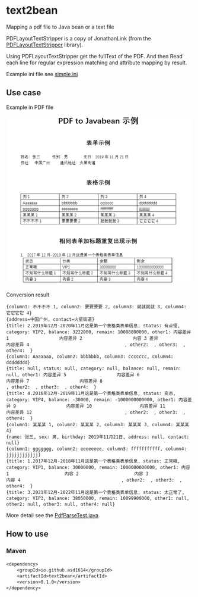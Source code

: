 # text2bean
Mapping a pdf file to Java bean or a text file

PDFLayoutTextStripper is a copy of JonathanLink (from the [PDFLayoutTextStripper](https://github.com/JonathanLink/PDFLayoutTextStripper) library).

Using PDFLayoutTextStripper get the fullText of the PDF. And then Read each line for regular expression matching and attribute mapping by result.

Example ini file see [simple.ini](src/test/resources/simple.ini)

## Use case

Example in PDF file

![example](sample1.png)

Conversion result

```
{column1: 不不不不 1, column2: 要要要要 2, column3: 就就就就 3, column4: 它它它它 4}
{address=中国广州, contact=火星街道}
{title: 2.2019年12月-2020年11月这是第一个表格类表单信息, status: 有点怪, category: VIP2, balance: 3222000, remain: 10088800000, other1: 内容差异 1                   内容差异 2                   内容 3 差异                  内容差异 4                                    , other2:  , other3:  , other4:  }
{column1: Aaaaaaa, column2: bbbbbbb, column3: ccccccc, column4: dddddddd}
{title: null, status: null, category: null, balance: null, remain: null, other1: 内容差异 5                   内容差异 6                   内容差异 7                   内容差异 8                                    , other2:  , other3:  , other4:  }
{title: 4.2016年12月-2019年11月这是第一个表格类表单信息, status: 变态, category: VIP4, balance: -30000, remain: -1000000000000, other1: 内容差异 9                   内容差异 10                  内容差异 11                  内容差异 12                                   , other2:  , other3:  , other4:  }
{column1: 某某某 1, column2: 某某某 2, column3: 某某某 3, column4: 某某某 4}
{name: 张三, sex: 男, birthday: 2019年11月21日, address: null, contact: null}
{column1: ggggggg, column2: eeeeeeee, column3: fffffffffff, column4: jjjjjjjjjjjj}
{title: 1.2017年12月-2018年11月这是第一个表格类表单信息, status: 正常哦, category: VIP1, balance: 30000000, remain: 1000000000000, other1: 内容 1                     内容 2                     内容 3                     内容 4                                      , other2:  , other3:  , other4:  }
{title: 3.2021年12月-2022年11月这是第一个表格类表单信息, status: 太正常了, category: VIP3, balance: 38050000, remain: 10099900000, other1: null, other2: null, other3: null, other4: null}
``` 

More detail see the [PdfParseTest.java](src/test/java/example/PdfParseTest.java) 

## How to use

### Maven
```
<dependency>
    <groupId>io.github.asd1614</groupId>
    <artifactId>text2bean</artifactId>
    <version>0.1.0</version>
</dependency>
```